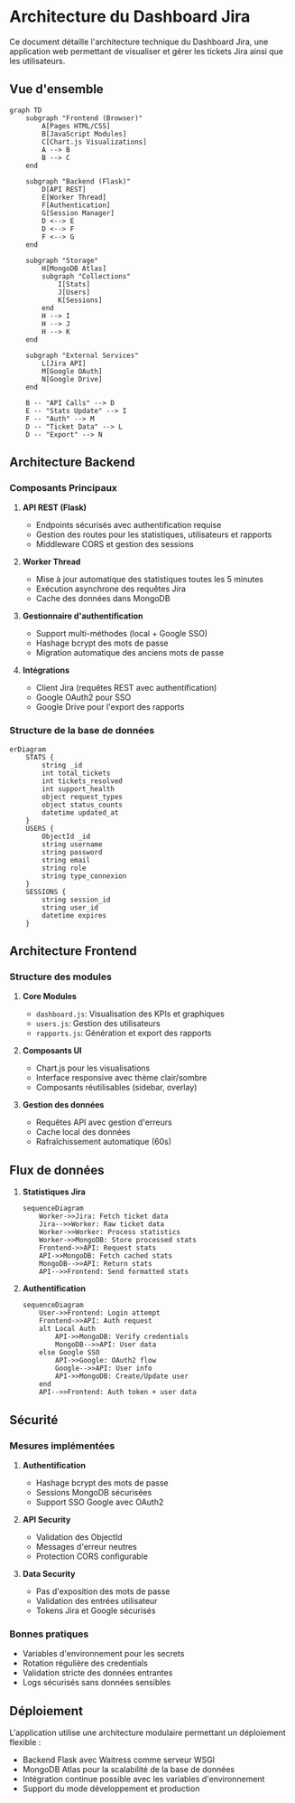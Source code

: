 # Architecture du Dashboard Jira

Ce document détaille l'architecture technique du Dashboard Jira, une application web permettant de visualiser et gérer les tickets Jira ainsi que les utilisateurs.

## Vue d'ensemble

```mermaid
graph TD
    subgraph "Frontend (Browser)"
        A[Pages HTML/CSS]
        B[JavaScript Modules]
        C[Chart.js Visualizations]
        A --> B
        B --> C
    end

    subgraph "Backend (Flask)"
        D[API REST]
        E[Worker Thread]
        F[Authentication]
        G[Session Manager]
        D <--> E
        D <--> F
        F <--> G
    end

    subgraph "Storage"
        H[MongoDB Atlas]
        subgraph "Collections"
            I[Stats]
            J[Users]
            K[Sessions]
        end
        H --> I
        H --> J
        H --> K
    end

    subgraph "External Services"
        L[Jira API]
        M[Google OAuth]
        N[Google Drive]
    end

    B -- "API Calls" --> D
    E -- "Stats Update" --> I
    F -- "Auth" --> M
    D -- "Ticket Data" --> L
    D -- "Export" --> N
```

## Architecture Backend

### Composants Principaux

1. **API REST (Flask)**
   - Endpoints sécurisés avec authentification requise
   - Gestion des routes pour les statistiques, utilisateurs et rapports
   - Middleware CORS et gestion des sessions

2. **Worker Thread**
   - Mise à jour automatique des statistiques toutes les 5 minutes
   - Exécution asynchrone des requêtes Jira
   - Cache des données dans MongoDB

3. **Gestionnaire d'authentification**
   - Support multi-méthodes (local + Google SSO)
   - Hashage bcrypt des mots de passe
   - Migration automatique des anciens mots de passe

4. **Intégrations**
   - Client Jira (requêtes REST avec authentification)
   - Google OAuth2 pour SSO
   - Google Drive pour l'export des rapports

### Structure de la base de données

```mermaid
erDiagram
    STATS {
        string _id
        int total_tickets
        int tickets_resolved
        int support_health
        object request_types
        object status_counts
        datetime updated_at
    }
    USERS {
        ObjectId _id
        string username
        string password
        string email
        string role
        string type_connexion
    }
    SESSIONS {
        string session_id
        string user_id
        datetime expires
    }
```

## Architecture Frontend

### Structure des modules

1. **Core Modules**
   - `dashboard.js`: Visualisation des KPIs et graphiques
   - `users.js`: Gestion des utilisateurs
   - `rapports.js`: Génération et export des rapports

2. **Composants UI**
   - Chart.js pour les visualisations
   - Interface responsive avec thème clair/sombre
   - Composants réutilisables (sidebar, overlay)

3. **Gestion des données**
   - Requêtes API avec gestion d'erreurs
   - Cache local des données
   - Rafraîchissement automatique (60s)

## Flux de données

1. **Statistiques Jira**
   ```mermaid
   sequenceDiagram
       Worker->>Jira: Fetch ticket data
       Jira-->>Worker: Raw ticket data
       Worker->>Worker: Process statistics
       Worker->>MongoDB: Store processed stats
       Frontend->>API: Request stats
       API->>MongoDB: Fetch cached stats
       MongoDB-->>API: Return stats
       API-->>Frontend: Send formatted stats
   ```

2. **Authentification**
   ```mermaid
   sequenceDiagram
       User->>Frontend: Login attempt
       Frontend->>API: Auth request
       alt Local Auth
           API->>MongoDB: Verify credentials
           MongoDB-->>API: User data
       else Google SSO
           API->>Google: OAuth2 flow
           Google-->>API: User info
           API->>MongoDB: Create/Update user
       end
       API-->>Frontend: Auth token + user data
   ```

## Sécurité

### Mesures implémentées

1. **Authentification**
   - Hashage bcrypt des mots de passe
   - Sessions MongoDB sécurisées
   - Support SSO Google avec OAuth2

2. **API Security**
   - Validation des ObjectId
   - Messages d'erreur neutres
   - Protection CORS configurable

3. **Data Security**
   - Pas d'exposition des mots de passe
   - Validation des entrées utilisateur
   - Tokens Jira et Google sécurisés

### Bonnes pratiques

- Variables d'environnement pour les secrets
- Rotation régulière des credentials
- Validation stricte des données entrantes
- Logs sécurisés sans données sensibles

## Déploiement

L'application utilise une architecture modulaire permettant un déploiement flexible :

- Backend Flask avec Waitress comme serveur WSGI
- MongoDB Atlas pour la scalabilité de la base de données
- Intégration continue possible avec les variables d'environnement
- Support du mode développement et production